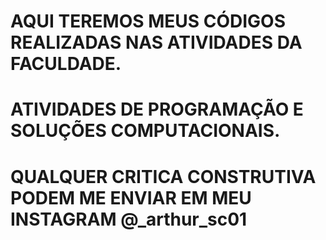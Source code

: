 # AQUI TEREMOS MEUS CÓDIGOS REALIZADAS NAS ATIVIDADES DA FACULDADE.
# ATIVIDADES DE PROGRAMAÇÃO E SOLUÇÕES COMPUTACIONAIS.
# QUALQUER CRITICA CONSTRUTIVA PODEM ME ENVIAR EM MEU INSTAGRAM @_arthur_sc01
